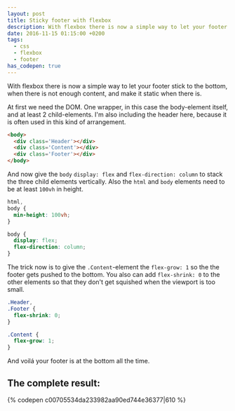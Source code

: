 ```yaml
---
layout: post
title: Sticky footer with flexbox
description: With flexbox there is now a simple way to let your footer stick to the bottom.
date: 2016-11-15 01:15:00 +0200
tags:
  - css
  - flexbox
  - footer
has_codepen: true
---
```


With flexbox there is now a simple way to let your footer stick to the bottom, when there is not enough content, and make it static when there is.

At first we need the DOM. One wrapper, in this case the body-element itself, and at least 2 child-elements. I'm also including the header here, because it is often used in this kind of arrangement.

```html
<body>
  <div class='Header'></div>
  <div class='Content'></div>
  <div class='Footer'></div>
</body>
```

And now give the `body` `display: flex` and `flex-direction: column` to stack the three child elements vertically.
Also the `html` and `body` elements need to be at least `100vh` in height.

```css
html,
body {
  min-height: 100vh;
}

body {
  display: flex;
  flex-direction: column;
}
```

The trick now is to give the `.Content`-element the `flex-grow: 1` so the the footer gets pushed to the bottom.
You also can add `flex-shrink: 0` to the other elements so that they don't get squished when the viewport is too small.

```css
.Header,
.Footer {
  flex-shrink: 0;
}

.Content {
  flex-grow: 1;
}
```

And voilá your footer is at the bottom all the time.

## The complete result:

{% codepen c00705534da233982aa90ed744e36377|610 %}
